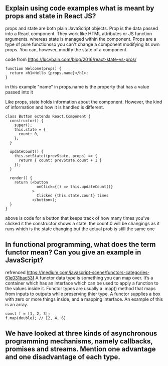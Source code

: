 ## Explain using code examples what is meant by props and state in React JS?
props and state are both plain JavaScript objects.
Prop is the data passed into a React component. They work like HTML attributes or JS function arguments.
whereas state is managed within the component.
Props are a type of pure functionsso you can't change a component modifying its own props.
You can, however, modify the state of a component.

code from https://lucybain.com/blog/2016/react-state-vs-pros/
```
function Welcome(props) {
  return <h1>Hello {props.name}</h1>;
}
```
in this example "name" in props.name is the property that has a value passed into it

Like props, state holds information about the component. However, the kind of information and how it is handled is different.

```
class Button extends React.Component {
  constructor() {
    super();
    this.state = {
      count: 0,
    };
  }

  updateCount() {
    this.setState((prevState, props) => {
      return { count: prevState.count + 1 }
    });
  }

  render() {
    return (<button
              onClick={() => this.updateCount()}
            >
              Clicked {this.state.count} times
            </button>);
  }
}
```
above is code for a button that keeps track of how many times you’ve clicked it
the constructor shows a state. the count:0 will be changings as it runs which is the state changing but the actual prob is still the same one

## In functional programming, what does the term functor mean? Can you give an example in JavaScript?
refrenced https://medium.com/javascript-scene/functors-categories-61e031bac53f
A functor data type is something you can map over.
It’s a container which has an interface which can be used to apply a function to the values inside it.
Functor types are usually a .map() method that maps from inputs to outputs while preserving thier type.
A functor supplies a box with zero or more things inside, and a mapping interface.
An example of this is an array.
```
const f = [1, 2, 3];
f.map(double); // [2, 4, 6]
```

## We have looked at three kinds of asynchronous programming mechanisms, namely callbacks, promises and streams. Mention one advantage and one disadvantage of each type.